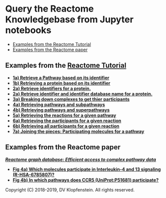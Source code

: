 # Query the Reactome Knowledgebase from Jupyter notebooks
  * [Examples from the Reactome Tutorial]()
  * [Examples from the Reactome paper]()

## Examples from the [Reactome Tutorial](https://reactome.org/dev/graph-database/extract-participating-molecules)

  * [**1a) Retrieve a Pathway based on its identifier**](s1a_get_pathway.ipynb)    
  * [**1b) Retrieving a protein based on its identifier**](s1b_get_protein.ipynb)    
  * [**2a) Retrieve identifiers for a protein.**](s2a_get_protein_fields.ipynb)
  * [**2a) Retrieve identifier and identifier database name for a protein.**](s2b_get_protein_fields_from_nodes.ipynb)
  * [**3a) Breaking down complexes to get thier participants**](s3a_get_participants_complexes.ipynb)
  * [**4a) Retrieving pathways and subpathways**](s4a_pathway_subpathways.ipynb)
  * [**4b) Retrieving pathways and superpathways**](s4b_pathway_superpathways.ipynb)
  * [**5a) Retrieving the reactions for a given pathway**](s5a_pathway_reactions.ipynb)
  * [**6a) Retrieving the participants for a given reaction**](s6a_reaction_participants.ipynb)
  * [**6b) Retrieving all participants for a given reaction**](s6b_reaction_participants.ipynb)
  * [**7a) Joining the pieces: Participating molecules for a pathway**](s7a_pathway_molecules.ipynb)

## Examples from the Reactome paper
[**_Reactome graph database: Efficient access to complex pathway data_**](https://journals.plos.org/ploscompbiol/article?id=10.1371/journal.pcbi.1005968)

  * [**Fig 4a) Which molecules participate in Interleukin-4 and 13 signaling (R-HSA-6785807)?**](fig4a_2018_molecules_in_interleukin_signaling.ipynb)
  * [**Fig 4b) In which pathways does CCR5 (UniProt:P51681) participate?**](fig4b_2018_ccr5_pathways.ipynb)

Copyright (C) 2018-2019, DV Klopfenstein. All rights reserved.
